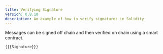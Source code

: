 ```yaml
---
title: Verifying Signature
version: 0.8.10
description: An example of how to verify signatures in Solidity
---
```


Messages can be signed off chain and then verified on chain using a smart contract.

```solidity
{{{Signature}}}
```
